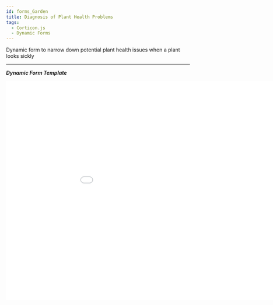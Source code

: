 ```yaml
---
id: forms_Garden
title: Diagnosis of Plant Health Problems
tags:
  - Corticon.js
  - Dynamic Forms
---
```


Dynamic form to narrow down potential plant health issues when a plant looks sickly

---

_**Dynamic Form Template**_


<iframe width="200%" height="600" src="//jsfiddle.net/notedhelms/b0a5qjeu/embedded/result/" allowfullscreen="allowfullscreen" allowpaymentrequest frameborder="0"></iframe>